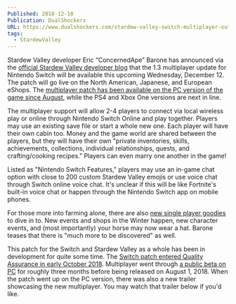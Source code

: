 ```yaml
---
Published: 2018-12-10
Publication: DualShockers
URL: https://www.dualshockers.com/stardew-valley-switch-multiplayer-out/
tags:
  - StardewValley
---
```

Stardew Valley developer Eric “ConcernedApe” Barone has announced via the [official Stardew Valley developer blog](https://stardewvalley.net/stardew-valley-1-3-multiplayer-update-is-coming-to-nintendo-switch-this-week/) that the 1.3 multiplayer update for Nintendo Switch will be available this upcoming Wednesday, December 12. The patch will go live on the North American, Japanese, and European eShops. The [multiplayer patch has been available on the PC version of the game since August](https://www.dualshockers.com/multiplayer-finally-comes-stardew-valley-pc-august/), while the PS4 and Xbox One versions are next in line.

The multiplayer support will allow 2-4 players to connect via local wireless play or online through Nintendo Switch Online and play together. Players may use an existing save file or start a whole new one. Each player will have their own cabin too. Money and the game world are shared between the players, but they will have their own "private inventories, skills, achievements, collections, individual relationships, quests, and crafting/cooking recipes." Players can even marry one another in the game!

Listed as "Nintendo Switch Features," players may use an in-game chat option with close to 200 custom Stardew Valley emojis or use voice chat through Switch online voice chat. It's unclear if this will be like Fortnite's built-in voice chat or happen through the Nintendo Switch app on mobile phones.

For those more into farming alone, there are also [new single player goodies](https://www.dualshockers.com/stardew-valley-multiplayer-update-single-player-content/) to dive in to. New events and shops in the Winter happen, new character events, and (most importantly) your horse may now wear a hat. Barone teases that there is "much more to be discovered" as well.

This patch for the Switch and Stardew Valley as a whole has been in development for quite some time. The [Switch patch entered Quality Assurance in early October 2018](https://www.dualshockers.com/stardew-valley-multiplayer-nintendo-switch/). Multiplayer went through [a public beta on PC](https://www.dualshockers.com/stardew-valley-multiplayer-mode-public-beta-pc/) for roughly three months before being released on August 1, 2018. When the patch went up on the PC version, there was also a new trailer showcasing the new multiplayer. You may watch that trailer below if you'd like.